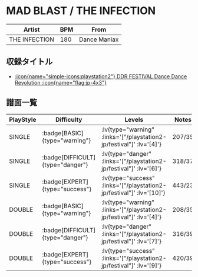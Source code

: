 # MAD BLAST / THE INFECTION

|Artist|BPM|From|
|------|---|----|
|THE INFECTION|180|Dance Maniax|

## 収録タイトル

- [ :icon{name="simple-icons:playstation2"} DDR FESTIVAL Dance Dance Revolution :icon{name="flag:jp-4x3"} ](/playstation2-jp/festival)

## 譜面一覧

|PlayStyle|Difficulty|Levels|Notes|Movie|
|---------|----------|------|-----|-----|
|SINGLE| :badge[BASIC]{type="warning"} | :lv{type="warning" :links='["/playstation2-jp/festival"]' :lv='[4]'} |207/35||
|SINGLE| :badge[DIFFICULT]{type="danger"} | :lv{type="danger" :links='["/playstation2-jp/festival"]' :lv='[6]'} |318/37||
|SINGLE| :badge[EXPERT]{type="success"} | :lv{type="success" :links='["/playstation2-jp/festival"]' :lv='[10]'} |443/23||
|DOUBLE| :badge[BASIC]{type="warning"} | :lv{type="warning" :links='["/playstation2-jp/festival"]' :lv='[4]'} |208/35||
|DOUBLE| :badge[DIFFICULT]{type="danger"} | :lv{type="danger" :links='["/playstation2-jp/festival"]' :lv='[7]'} |316/39||
|DOUBLE| :badge[EXPERT]{type="success"} | :lv{type="success" :links='["/playstation2-jp/festival"]' :lv='[9]'} |420/39||
